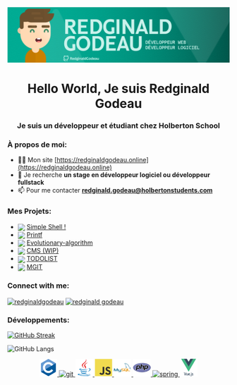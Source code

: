![plot](./Banner.png)
<h1  align="center"> Hello World, Je suis Redginald Godeau</h1>
<h3  align="center">Je suis un développeur et étudiant chez Holberton School</h3>

### À propos de moi:
- 👨‍💻 Mon site [https://redginaldgodeau.online](https://redginaldgodeau.online)
- 💬 Je recherche **un stage en développeur logiciel ou développeur fullstack**
- 📫 Pour me contacter **redginald.godeau@holbertonstudents.com**

### Mes Projets:
- <img src="https://img.shields.io/badge/c-%2300599C.svg?style=for-the-badge&logo=c&logoColor=white" align="center" > [Simple Shell !](https://github.com/RedginaldGodeau/holbertonschool-simple_shell)
- <img src="https://img.shields.io/badge/c-%2300599C.svg?style=for-the-badge&logo=c&logoColor=white" align="center" > [Printf](https://github.com/HugoCLI/holbertonschool-printf)
- <img src="https://img.shields.io/badge/c-%2300599C.svg?style=for-the-badge&logo=c&logoColor=white" align="center" > [Evolutionary-algorithm](https://github.com/RedginaldGodeau/Evolutionary-algorithm)
- <img src="https://img.shields.io/badge/java-%23ED8B00.svg?style=for-the-badge&logo=c&logoColor=white" align="center" > [CMS (WIP)](https://github.com/RedginaldGodeau/CMS_PHP)
- <img src="https://img.shields.io/badge/java-%23ED8B00.svg?style=for-the-badge&logo=c&logoColor=white" align="center" > [TODOLIST](https://github.com/RedginaldGodeau/TodoListJava)
- <img src="https://img.shields.io/badge/shell_script-%23121011.svg?style=for-the-badge&logo=c&logoColor=white" align="center" > [MGIT](https://github.com/RedginaldGodeau/ShellScripts)

<h3 align="left">Connect with me:</h3>
<p align="left">
<a href="https://codepen.io/redginaldgodeau" target="blank"><img align="center" src="https://raw.githubusercontent.com/rahuldkjain/github-profile-readme-generator/master/src/images/icons/Social/codepen.svg" alt="redginaldgodeau" height="30" width="40" /></a>
<a href="https://linkedin.com/in/redginald godeau" target="blank"><img align="center" src="https://raw.githubusercontent.com/rahuldkjain/github-profile-readme-generator/master/src/images/icons/Social/linked-in-alt.svg" alt="redginald godeau" height="30" width="40" /></a>
</p>

### Développements:

[![GitHub Streak](https://github-readme-streak-stats.herokuapp.com?user=codemaker2015&theme=blueberry&date_format=M%20j%5B%2C%20Y%5D)](https://git.io/streak-stats)

![GitHub Langs](https://github-readme-stats.vercel.app/api/top-langs/?username=RedginaldGodeau&layout=compact&theme=blueberry)

<p align="center"> <a href="https://www.cprogramming.com/" target="_blank" rel="noreferrer"> <img src="https://raw.githubusercontent.com/devicons/devicon/master/icons/c/c-original.svg" alt="c" width="40" height="40"/> </a> <a href="https://git-scm.com/" target="_blank" rel="noreferrer"> <img src="https://www.vectorlogo.zone/logos/git-scm/git-scm-icon.svg" alt="git" width="40" height="40"/> </a> <a href="https://www.java.com" target="_blank" rel="noreferrer"> <img src="https://raw.githubusercontent.com/devicons/devicon/master/icons/java/java-original.svg" alt="java" width="40" height="40"/> </a> <a href="https://developer.mozilla.org/en-US/docs/Web/JavaScript" target="_blank" rel="noreferrer"> <img src="https://raw.githubusercontent.com/devicons/devicon/master/icons/javascript/javascript-original.svg" alt="javascript" width="40" height="40"/> </a> <a href="https://www.mysql.com/" target="_blank" rel="noreferrer"> <img src="https://raw.githubusercontent.com/devicons/devicon/master/icons/mysql/mysql-original-wordmark.svg" alt="mysql" width="40" height="40"/> </a> <a href="https://www.php.net" target="_blank" rel="noreferrer"> <img src="https://raw.githubusercontent.com/devicons/devicon/master/icons/php/php-original.svg" alt="php" width="40" height="40"/> </a> <a href="https://spring.io/" target="_blank" rel="noreferrer"> <img src="https://www.vectorlogo.zone/logos/springio/springio-icon.svg" alt="spring" width="40" height="40"/> </a> <a href="https://vuejs.org/" target="_blank" rel="noreferrer"> <img src="https://raw.githubusercontent.com/devicons/devicon/master/icons/vuejs/vuejs-original-wordmark.svg" alt="vuejs" width="40" height="40"/> </a> </p>
